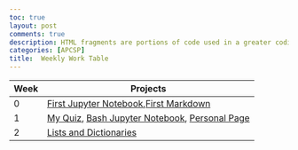 ```yaml
---
toc: true
layout: post
comments: true
description: HTML fragments are portions of code used in a greater coding system that enable functionality specific to the current page.  Fragments in HTML are a way to abstract complexity.  The greater coding system we use is GitHub Pages which uses Jekyll and Liquid to build and programmatically construct fragments into the larger web site.
categories: [APCSP]
title:  Weekly Work Table
---
```

| Week     | Projects    |
|--------- | ----------- |
| 0 |[First Jupyter Notebook](https://bushku.github.io/APCSP_1/2022/08/22/my-first-notebook.html),[First Markdown](https://bushku.github.io/APCSP_1/2022/08/21/shruthis-markdown.html)|
|1|[My Quiz](https://bushku.github.io/APCSP_1/2022/08/25/myquiz.html), [Bash Jupyter Notebook](https://bushku.github.io/APCSP_1/2022/08/26/bashblog.html), [Personal Page](https://bushku.github.io/APCSP_1/markdown/2022/08/27/MyPersonalPage.html)|
|2|[Lists and Dictionaries](https://bushku.github.io/APCSP_1/2022/08/29/ListsDic.html)|
